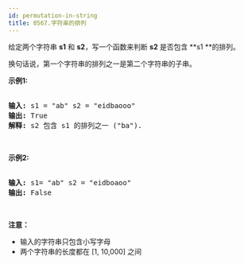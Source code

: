 ```yaml
---
id: permutation-in-string
title: 0567.字符串的排列
---
```

给定两个字符串 **s1** 和 **s2**，写一个函数来判断 **s2** 是否包含 **s1 **的排列。

换句话说，第一个字符串的排列之一是第二个字符串的子串。

**示例1:**


<pre><br/><strong>输入: </strong>s1 = &#34;ab&#34; s2 = &#34;eidbaooo&#34;<br/><strong>输出: </strong>True<br/><strong>解释:</strong> s2 包含 s1 的排列之一 (&#34;ba&#34;).<br/></pre>

 

**示例2:**


<pre><br/><strong>输入: </strong>s1= &#34;ab&#34; s2 = &#34;eidboaoo&#34;<br/><strong>输出:</strong> False<br/></pre>

 

**注意：**

- 输入的字符串只包含小写字母
- 两个字符串的长度都在 [1, 10,000] 之间